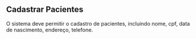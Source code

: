 ## Cadastrar Pacientes ##

O sistema deve permitir o cadastro de pacientes, incluindo nome, cpf, data de nascimento, endereço, telefone.
